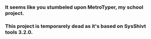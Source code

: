 ### It seems like you stumbeled upon MetroTyper, my school project.
### This project is temporarely dead as it's based on SysShivt tools 3.2.0.
